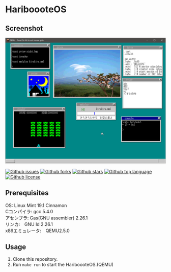 # HariboooteOS

## Screenshot

![sample.png](assets/sample.png)

[![Github issues](https://img.shields.io/github/issues/m-star18/HariboooteOS)](https://github.com/m-star18/HariboooteOS/issues)
[![Github forks](https://img.shields.io/github/forks/m-star18/HariboooteOS)](https://github.com/m-star18/HariboooteOS/network/members)
[![Github stars](https://img.shields.io/github/stars/m-star18/HariboooteOS)](https://github.com/m-star18/HariboooteOS/stargazers)
[![Github top language](https://img.shields.io/github/languages/top/m-star18/HariboooteOS)](https://github.com/m-star18/HariboooteOS/)
[![Github license](https://img.shields.io/github/license/m-star18/HariboooteOS)](https://github.com/m-star18/HariboooteOS/)

## Prerequisites

OS: Linux Mint 19.1 Cinnamon <br>
Cコンパイラ: gcc 5.4.0 <br>
アセンブラ: Gas(GNU assembler) 2.26.1 <br>
リンカ:　GNU ld 2.26.1 <br>
x86エミュレータ:　QEMU2.5.0 <br>

## Usage

1. Clone this repository.
2. Run `make run` to start the HariboooteOS.(QEMU)
